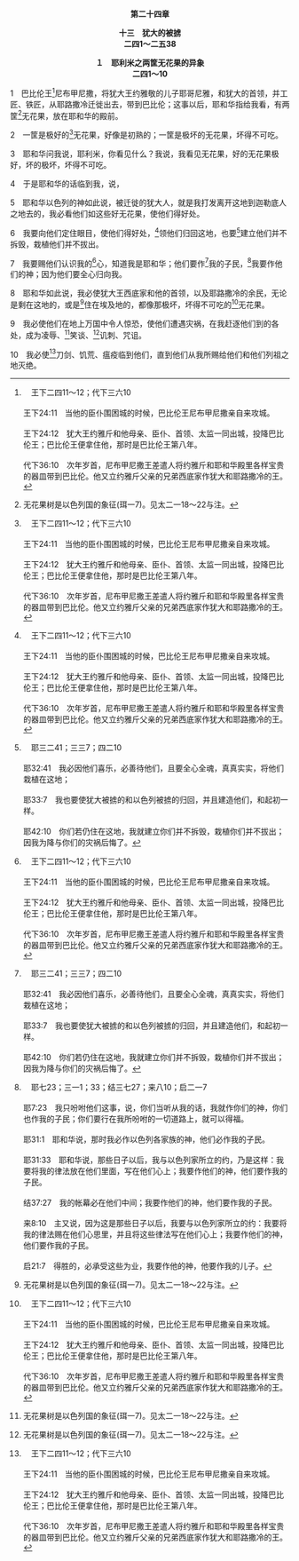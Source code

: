 <p style="text-align:center;font-weight:bold;">第二十四章</p>

<p style="text-align:center;font-weight:bold;">十三　犹大的被掳<br>二四1～二五38</p>

<p style="text-align:center;font-weight:bold;">１　耶利米之两筐无花果的异象<br>二四1～10</p>

1　巴比伦王[^a]尼布甲尼撒，将犹大王约雅敬的儿子耶哥尼雅，和犹大的首领，并工匠、铁匠，从耶路撒冷迁徙出去，带到巴比伦；这事以后，耶和华指给我看，有两筐[^1]无花果，放在耶和华的殿前。

[^1]:无花果树是以色列国的象征(珥一7)。见太二一18～22与注。

[^a]:　王下二四11～12；代下三六10<br><br>王下24:11　当他的臣仆围困城的时候，巴比伦王尼布甲尼撒亲自来攻城。<br><br>王下24:12　犹大王约雅斤和他母亲、臣仆、首领、太监一同出城，投降巴比伦王；巴比伦王便拿住他，那时是巴比伦王第八年。<br><br>代下36:10　次年岁首，尼布甲尼撒王差遣人将约雅斤和耶和华殿里各样宝贵的器皿带到巴比伦。他又立约雅斤父亲的兄弟西底家作犹大和耶路撒冷的王。

2　一筐是极好的[^a]无花果，好像是初熟的；一筐是极坏的无花果，坏得不可吃。

[^a]:　太二四32<br><br>太24:32　但是你们可以从无花果树学个比方：当树枝发嫩长叶的时候，你们就知道夏天近了；

3　耶和华问我说，耶利米，你看见什么？我说，我看见无花果，好的无花果极好，坏的极坏，坏得不可吃。

4　于是耶和华的话临到我，说，

5　耶和华以色列的神如此说，被迁徙的犹大人，就是我打发离开这地到迦勒底人之地去的，我必看他们如这些好无花果，使他们得好处。

6　我要向他们定住眼目，使他们得好处，[^a]领他们归回这地，也要[^b]建立他们并不拆毁，栽植他们并不拔出。

[^a]:　耶十二15；二九10<br><br>耶12:15　我拔出他们以后，必转过来怜恤他们，把他们再带回来，各归本业，各归本土。<br><br>耶29:10　耶和华如此说，为巴比伦所定的七十年满了以后，我要眷顾你们，向你们坚立我美善的话，将你们带回这地方。

[^b]:　耶三二41；三三7；四二10<br><br>耶32:41　我必因他们喜乐，必善待他们，且要全心全魂，真真实实，将他们栽植在这地；<br><br>耶33:7　我也要使犹大被掳的和以色列被掳的归回，并且建造他们，和起初一样。<br><br>耶42:10　你们若仍住在这地，我就建立你们并不拆毁，栽植你们并不拔出；因我为降与你们的灾祸后悔了。

7　我要赐他们认识我的[^a]心，知道我是耶和华；他们要作[^b]我的子民，[^c]我要作他们的神；因为他们要全心归向我。

[^a]:　申三十6；耶三二39；结十一19；三六26～27<br><br>申30:6　耶和华你神必给你的心和你后裔的心行割礼，好叫你全心全魂爱耶和华你的神，使你可以存活。<br><br>耶32:39　我要赐给他们一个心和一条路，好叫他们终身敬畏我，使他们和他们以后的子孙得福乐。<br><br>结11:19　我要赐给他们一个心，也要将新灵放在他们里面；又从他们肉体中除掉石心，赐给他们肉心，<br><br>结36:26　我也要赐给你们新心，将新灵放在你们里面；又从你们的肉体中除掉石心，赐给你们肉心。<br><br>结36:27　我必将我的灵放在你们里面，使你们遵行我的律例，谨守遵行我的典章。

[^b]:　耶三十22；三二38；结三七23；亚八8；参启二一3<br><br>耶30:22　你们要作我的子民，我要作你们的神。<br><br>耶32:38　他们要作我的子民，我要作他们的神；<br><br>结37:23　他们必不再因偶像和可憎的物，并一切的过犯玷污自己；我却要救他们出离一切的住处，就是他们犯罪的地方，并要洁净他们。如此，他们要作我的子民，我要作他们的神。<br><br>亚8:8　我要领他们来，他们要住在耶路撒冷中；他们要作我的子民，我要作他们的神，都凭真实和公义。<br><br>启21:3　我听见有大声音从宝座出来，说，看哪，神的帐幕与人同在，祂要与人同住，他们要作祂的百姓，神要亲自与他们同在，作他们的神。

[^c]:　耶七23；三一1；33；结三七27；来八10；启二一7<br><br>耶7:23　我只吩咐他们这事，说，你们当听从我的话，我就作你们的神，你们也作我的子民；你们要行在我所吩咐的一切道路上，就可以得福。<br><br>耶31:1　耶和华说，那时我必作以色列各家族的神，他们必作我的子民。<br><br>耶31:33　耶和华说，那些日子以后，我与以色列家所立的约，乃是这样：我要将我的律法放在他们里面，写在他们心上；我要作他们的神，他们要作我的子民。<br><br>结37:27　我的帐幕必在他们中间；我要作他们的神，他们要作我的子民。<br><br>来8:10　主又说，因为这是那些日子以后，我要与以色列家所立的约：我要将我的律法赐在他们心思里，并且将这些律法写在他们心上；我要作他们的神，他们要作我的子民。<br><br>启21:7　得胜的，必承受这些为业，我要作他的神，他要作我的儿子。

8　耶和华如此说，我必使犹大王西底家和他的首领，以及耶路撒冷的余民，无论是剩在这地的，或是[^1]住在埃及地的，都像那极坏，坏得不可吃的[^a]无花果。

[^1]:住在埃及地的，就是为了己身安全，从圣地逃去埃及的人。

[^a]:　耶二九17；太二四32<br><br>耶29:17　万军之耶和华如此说，我必使刀剑、饥荒、瘟疫临到他们，使他们像极坏的无花果，坏得不可吃。<br><br>太24:32　但是你们可以从无花果树学个比方：当树枝发嫩长叶的时候，你们就知道夏天近了；

9　我必使他们在地上万国中令人惊恐，使他们遭遇灾祸，在我赶逐他们到的各处，成为凌辱、[^1]笑谈、[^1]讥刺、咒诅。

[^1]:这里的“笑谈”是嘲笑的正式说法，而“讥刺”指明嘲弄。

10　我必使[^a]刀剑、饥荒、瘟疫临到他们，直到他们从我所赐给他们和他们列祖之地灭绝。

[^a]:　耶十五2～3；二九17；结五12；17；十四21；启六8<br><br>耶15:2　他们问你说，我们往哪里去呢？你便告诉他们，耶和华如此说，定为死亡的必至死亡，定为刀杀的必交刀杀，定为饥荒的必遭饥荒，定为掳掠的必被掳掠。<br><br>耶15:3　耶和华说，我要以四样刑罚向他们讨罪，就是刀剑杀戮，狗类撕裂，空中的飞鸟和地上的野兽吞吃毁灭。<br><br>耶29:17　万军之耶和华如此说，我必使刀剑、饥荒、瘟疫临到他们，使他们像极坏的无花果，坏得不可吃。<br><br>结5:12　你的民三分之一必在你中间遭瘟疫而死，因饥荒消灭；三分之一必在你四围倒在刀下；我必将三分之一分散四方，并要拔刀追赶他们。<br><br>结5:17　我要打发饥荒和恶兽到你那里，叫你丧子；瘟疫和流血的事也必盛行在你那里，我也要使刀剑临到你。这是我耶和华说的。<br><br>结14:21　主耶和华如此说，我使这四样严厉的刑罚，就是刀剑、饥荒、恶兽、瘟疫临到耶路撒冷，将人与牲畜从其中剪除，岂不更重吗？<br><br>启6:8　我就观看，看哪，有一匹灰马，骑在马上的，名字叫作死，阴间也随着他。有权柄赐给他们管辖地的四分之一，用刀剑、饥荒、瘟疫、地上的野兽去杀害人。


